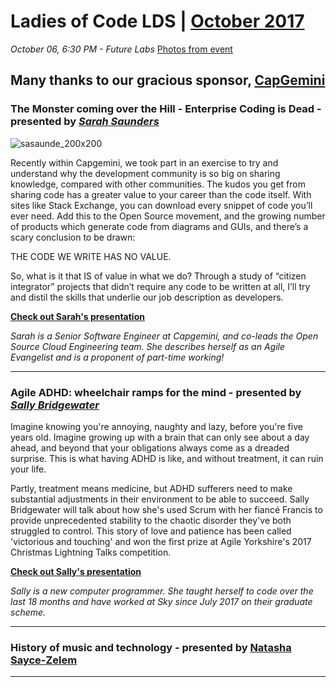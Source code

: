 # Ladies of Code LDS | [October 2017](https://www.meetup.com/Ladies-of-Code-Leeds/events/243365622/)

_October 06, 6:30 PM - Future Labs_ [Photos from event](https://www.dropbox.com/sh/pwc0how1n5kya1h/AABGnSXei687vPzAVZ6PGj45a?dl=0)

## Many thanks to our gracious sponsor, [CapGemini](https://www.capgemini.com/gb-en/)

### The Monster coming over the Hill - Enterprise Coding is Dead - presented by [_Sarah Saunders_](https://twitter.com/sasaunde)

![sasaunde_200x200](https://user-images.githubusercontent.com/1515961/35159109-16c69c8c-fd31-11e7-9021-e786fc71681f.jpg)

Recently within Capgemini, we took part in an exercise to try and understand why the development community is so big on sharing knowledge, compared with other communities. The kudos you get from sharing code has a greater value to your career than the code itself. With sites like Stack Exchange, you can download every snippet of code you’ll ever need. Add this to the Open Source movement, and the growing number of products which generate code from diagrams and GUIs, and there’s a scary conclusion to be drawn:

THE CODE WE WRITE HAS NO VALUE.

So, what is it that IS of value in what we do? Through a study of “citizen integrator” projects that didn’t require any code to be written at all, I’ll try and distil the skills that underlie our job description as developers.


[**Check out Sarah's presentation**](https://www.youtube.com/watch?v=h0xmbsHLqEc)


_Sarah is a Senior Software Engineer at Capgemini, and co-leads the Open Source Cloud Engineering team. She describes herself as an Agile Evangelist and is a proponent of part-time working!_


-----

### Agile ADHD: wheelchair ramps for the mind - presented by [_Sally Bridgewater_](https://www.linkedin.com/in/sallybridgewater/)

Imagine knowing you're annoying, naughty and lazy, before you're five years old. Imagine growing up with a brain that can only see about a day ahead, and beyond that your obligations always come as a dreaded surprise. This is what having ADHD is like, and without treatment, it can ruin your life.

Partly, treatment means medicine, but ADHD sufferers need to make substantial adjustments in their environment to be able to succeed. Sally Bridgewater will talk about how she's used Scrum with her fiancé Francis to provide unprecedented stability to the chaotic disorder they've both struggled to control. This story of love and patience has been called 'victorious and touching' and won the first prize at Agile Yorkshire's 2017 Christmas Lightning Talks competition.


[**Check out Sally's presentation**](https://drive.google.com/open?id=1FX3PS7Ijs8U5mIT3CzXOdCU1uSva0Cz3)


_Sally is a new computer programmer. She taught herself to code over the last 18 months and have worked at Sky since July 2017 on their graduate scheme._


-----

### History of music and technology - presented by [Natasha Sayce-Zelem](https://twitter.com/unharmonic)


-----

